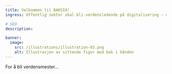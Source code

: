 ```yaml
---
title: Velkommen til BAKSIA!
ingress: Offentlig sektor skal bli verdensledende på digitalisering – og Digitaliseringsdirektoratet (Digdir) skal være regjeringens fremste verktøy for raskere og mer samordnet digitalisering av samfunnet. Vår innsats – i tett samarbeid med andre – skal føre til at innbyggerne, næringslivet og frivillige organisasjoner opplever én digital offentlig sektor og får en enklere digital hverdag. Det er Digdirs ambisjon og visjon.

# SEO
description:

banner:
  image:
    src: /illustrations/illustration-03.png
    alt: Illustrasjon av sittende figur med bok i hånden
---
```


For å bli verdensmester...
